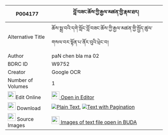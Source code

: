 |P004177|བློ་བཟང་ཆོས་ཀྱི་རྒྱལ་མཚན་གྱི་རྣམ་ཐར། 
| --- | --- 
|Alternative Title |ཆོས་སྨྲ་བའི་དགེ་སློང་བློ་བཟང་ཆོས་ཀྱི་རྒྱལ་མཚན་གྱི་སྤྱོད་ཚུལ་གསལ་བར་སྟོན་པ་ནོར་བུའི་ཕྲེང་བ།
|Author| paN chen bla ma 02
|BDRC ID | W9752
|Creator | Google OCR
|Number of Volumes| 1
|<img width="25" src="https://img.icons8.com/color/25/000000/edit-property.png">Edit Online| [<img width="25" src="https://avatars.githubusercontent.com/u/45091458?s=200&v=4"> Open in Editor](http://editor.openpecha.org/P004177)
|<img width="25" src="https://img.icons8.com/fluent/48/000000/download-2.png"/>  Download | [![](https://img.icons8.com/color/20/000000/txt.png)Plain Text](https://github.com/Openpecha/P004177/releases/download/v2/lozang_cho_kyi_gyaltsen_gyi_na_plain_P004177.zip), [![](https://img.icons8.com/color/20/000000/txt.png)Text with Pagination](https://github.com/Openpecha/P004177/releases/download/v2/lozang_cho_kyi_gyaltsen_gyi_na_pages_P004177.zip)
|<img width="25" src="https://img.icons8.com/plasticine/100/000000/pictures-folder.png"/>  Source Images | [<img width="25" src="https://library.bdrc.io/icons/BUDA-small.svg"> Images of text file open in BUDA](https://library.bdrc.io/show/bdr:W9752)